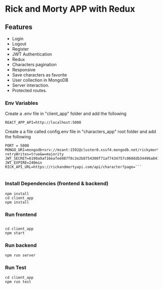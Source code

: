 # Rick and Morty APP with Redux


## Features

- Login
- Logout
- Register
- JWT Authentication 
- Redux
- Characters pagination
- Responsive
- Save characters as favorite
- User collection in MongoDB
- Server interaction.
- Protected routes.



### Env Variables

Create a .env file in "client_app" folder and add the following

```
REACT_APP_API=http://localhost:5000
```

Create a a file called config.env file in "characters_app" root folder and add the following

```
PORT = 5000
MONGO_URI=mongodb+srv://msant:1592@cluster0.xssf4.mongodb.net/rickymorty?retryWrites=true&w=majority
JWT_SECRET=6190a9af16eafed487f8c3e2b8754300f71af7434757c060ddb34496a8412fbf208a94
JWT_EXPIRE=240min
RICK_API_URL=https://rickandmortyapi.com/api/character?page=```


```
### Install Dependencies (frontend & backend)

```
npm install
cd client_app
npm install
```

### Run frontend
```

cd client_app
npm start
```


### Run backend 
```
npm run server
```

### Run Test
```
cd client_app
npm run test
```



